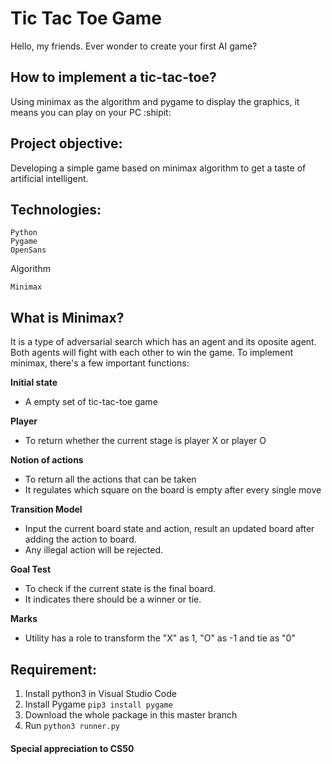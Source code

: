 # Tic Tac Toe Game
Hello, my friends. Ever wonder to create your first AI game? 


## How to implement a tic-tac-toe?
Using minimax as the algorithm and pygame to display the graphics, it means you can play on your PC :shipit:

## Project objective:
Developing a simple game based on minimax algorithm to get a taste of artificial intelligent.    

## Technologies:
```
Python
Pygame
OpenSans
```
Algorithm
```
Minimax
```

## What is Minimax?
It is a type of adversarial search which has an agent and its oposite agent. Both agents will fight with each other to win the game.
To implement minimax, there's a few important functions:

**Initial state**
- A empty set of tic-tac-toe game

**Player**
- To return whether the current stage is player X or player O

**Notion of actions**
- To return all the actions that can be taken
- It regulates which square on the board is empty after every single move

**Transition Model**
- Input the current board state and action, result an updated board after adding the action to board.
- Any illegal action will be rejected.

**Goal Test**
- To check if the current state is the final board.
- It indicates there should be a winner or tie.

**Marks**
- Utility has a role to transform the "X" as 1, "O" as -1 and tie as "0"

## Requirement:
1. Install python3 in Visual Studio Code
2. Install Pygame
``pip3 install pygame``
3. Download the whole package in this master branch
4. Run
``python3 runner.py``

#### Special appreciation to CS50

